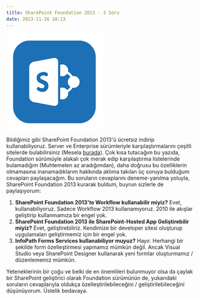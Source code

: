 ```yaml
---
title: SharePoint Foundation 2013 - 3 Soru
date: 2013-11-26 18:13
---
```


![Sharepoint-2013-Logo](/uploads/2013/12/Sharepoint-2013-Logo.png)

Bildiğimiz gibi SharePoint Foundation 2013'ü ücretsiz indirip kullanabiliyoruz. Server ve Enterprise sürümleriyle karşılaştırmalarını çeşitli sitelerde bulabilirsiniz (Mesela [burada](http://technet.microsoft.com/en-us/library/jj819267.aspx)). Çok kısa tutacağım bu yazıda, Foundation sürümüyle alakalı çok merak edip karşılaştırma listelerinde bulamadığım (Muhtemelen az aradığımdan), daha doğrusu bu özelliklerin olmamasına inanamadıklarım hakkında aklıma takılan üç soruya bulduğum cevapları paylaşacağım. Bu soruların cevaplarını deneme-yanılma yoluyla, SharePoint Foundation 2013 kurarak buldum, buyrun sizlerle de paylaşıyorum:

<!--more-->
1. **SharePoint Foundation 2013'te Workflow kullanabilir miyiz?**
Evet, kullanabiliyoruz. Sadece Workflow 2013 kullanamıyoruz. 2010 ile akışlar geliştirip kullanmamıza bir engel yok.
2. **SharePoint Foundation 2013 ile SharePoint-Hosted App Geliştirebilir miyiz?**
Evet, geliştirebiliriz. Kendimize bir developer sitesi oluşturup uygulamaları geliştirmemiz için bir engel yok.
3. **InfoPath Forms Services kullanabiliyor muyuz?**
Hayır. Herhangi bir şekilde form özelleştirmesi yapmamız mümkün değil. Ancak Visual Studio veya SharePoint Designer kullanarak yeni formlar oluşturmamız / düzenlememiz mümkün.

Yeteneklerinin bir çoğu ve belki de en önemlileri bulunmuyor olsa da çaylak bir SharePoint geliştirici olarak Foundation sürümünün de, yukarıdaki soruların cevaplarıyla oldukça özelleştirilebileceğini / geliştirilebileceğini düşünüyorum. Üstelik bedavaya.
